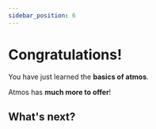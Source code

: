 ```yaml
---
sidebar_position: 6
---
```


# Congratulations!

You have just learned the **basics of atmos**.

Atmos has **much more to offer**!

## What's next?
